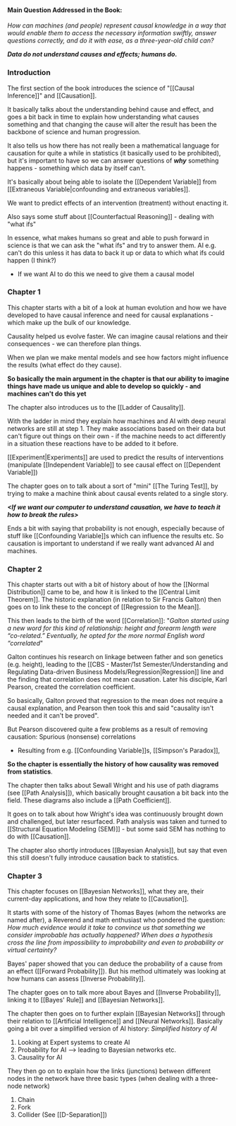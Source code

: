 #### Main Question Addressed in the Book:
*How can machines (and people) represent causal knowledge in a way that would enable them to access the necessary information swiftly, answer questions correctly, and do it with ease, as a three-year-old child can?*

***Data do not understand causes and effects; humans do.***

### Introduction
The first section of the book introduces the science of "[[Causal Inference]]" and [[Causation]].

It basically talks about the understanding behind cause and effect, and goes a bit back in time to explain how understanding what causes something and that changing the cause will alter the result has been the backbone of science and human progression. 

It also tells us how there has not really been a mathematical language for causation for quite a while in statistics (it basically used to be prohibited), but it's important to have so we can answer questions of ***why*** something happens - something which data by itself can't. 

It's basically about being able to isolate the [[Dependent Variable]] from [[Extraneous Variable|confounding and extraneous variables]]. 

We want to predict effects of an intervention (treatment) without enacting it.

Also says some stuff about [[Counterfactual Reasoning]] - dealing with "what ifs"

In essence, what makes humans so great and able to push forward in science is that we can ask the "what ifs" and try to answer them. AI e.g. can't do this unless it has data to back it up or data to which what ifs could happen (I think?)
- If we want AI to do this we need to give them a causal model

### Chapter 1
This chapter starts with a bit of a look at human evolution and how we have developed to have causal inference and need for causal explanations - which make up the bulk of our knowledge.

Causality helped us evolve faster. We can imagine causal relations and their consequences - we can therefore plan things.

When we plan we make mental models and see how factors might influence the results (what effect do they cause).

**So basically the main argument in the chapter is that our ability to imagine things have made us unique and able to develop so quickly - and machines can't do this yet**

The chapter also introduces us to the [[Ladder of Causality]]. 

With the ladder in mind they explain how machines and AI with deep neural networks are still at step 1. They make associations based on their data but can't figure out things on their own - if the machine needs to act differently in a situation these reactions have to be added to it before.

[[Experiment|Experiments]] are used to predict the results of interventions (manipulate [[Independent Variable]] to see causal effect on [[Dependent Variable]])

The chapter goes on to talk about a sort of "mini" [[The Turing Test]], by trying to make a machine think about causal events related to a single story. 

***<If we want our computer to understand causation, we have to teach it how to break the rules>***

Ends a bit with saying that probability is not enough, especially because of stuff like [[Confounding Variable]]s which can influence the results etc. So causation is important to understand if we really want advanced AI and machines.

### Chapter 2
This chapter starts out with a bit of history about of how the [[Normal Distribution]] came to be, and how it is linked to the [[Central Limit Theorem]]. The historic explanation (in relation to Sir Francis Galton) then goes on to link these to the concept of [[Regression to the Mean]].

This then leads to the birth of the word [[Correlation]]: "*Galton started using a new word for this kind of relationship: height and forearm length were “co-related.” Eventually, he opted for the more normal English word “correlated*"

Galton continues his research on linkage between father and son genetics (e.g. height), leading to the [[CBS - Master/1st Semester/Understanding and Regulating Data-driven Business Models/Regression|Regression]] line and the finding that correlation does not mean causation. Later his disciple, Karl Pearson, created the correlation coefficient.

So basically, Galton proved that regression to the mean does not require a causal explanation, and Pearson then took this and said "causality isn't needed and it can't be proved".

But Pearson discovered quite a few problems as a result of removing causation: Spurious (nonsense) correlations
- Resulting from e.g. [[Confounding Variable]]s, [[Simpson's Paradox]], 

**So the chapter is essentially the history of how causality was removed from statistics**.

The chapter then talks about Sewall Wright and his use of path diagrams (see [[Path Analysis]]), which basically brought causation a bit back into the field. These diagrams also include a [[Path Coefficient]].

It goes on to talk about how Wright's idea was continuously brought down and challenged, but later resurfaced. Path analysis was taken and turned to [[Structural Equation Modeling (SEM)]] - but some said SEM has nothing to do with [[Causation]]. 

The chapter also shortly introduces [[Bayesian Analysis]], but say that even this still doesn't fully introduce causation back to statistics. 

### Chapter 3
This chapter focuses on [[Bayesian Networks]], what they are, their current-day applications, and how they relate to [[Causation]].

It starts with some of the history of Thomas Bayes (whom the networks are named after), a Reverend and math enthusiast who pondered the question: *How much evidence would it take to convince us that something we consider improbable has actually happened? When does a hypothesis cross the line from impossibility to improbability and even to probability or virtual certainty?*

Bayes' paper showed that you can deduce the probability of a cause from an effect ([[Forward Probability]]). But his method ultimately was looking at how humans can assess [[Inverse Probability]]. 

The chapter goes on to talk more about Bayes and [[Inverse Probability]], linking it to [[Bayes' Rule]] and [[Bayesian Networks]]. 

The chapter then goes on to further explain [[Bayesian Networks]] through their relation to [[Artificial Intelligence]] and [[Neural Networks]]. Basically going a bit over a simplified version of AI history: 
*Simplified history of AI*
1. Looking at Expert systems to create AI
2. Probability for AI --> leading to Bayesian networks etc.
3. Causality for AI

They then go on to explain how the links (junctions) between different nodes in the network have three basic types (when dealing with a three-node network)
1. Chain
2. Fork
3. Collider
(See [[D-Separation]])

